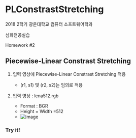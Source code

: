 # PLConstrastStretching

2018 2학기 광운대학교 컴퓨터 소프트웨어학과

심화전공실습

Homework #2

## Piecewise-Linear Constrast Stretching

1. 입력 영상에 Piecewise-Linear Constrast Stretching 적용

    - (r1, s1) 및 (r2, s2)는 임의로 적용

2. 입력 영상 : lena512.rgb
    - Format : BGR
    - Height = Width =512
    - ![image](https://user-images.githubusercontent.com/36066656/49239350-e9f70180-f445-11e8-8d15-b09e01feccba.png)


### Try it!
